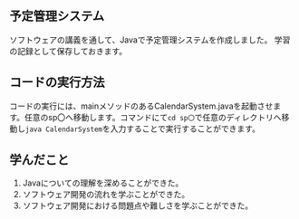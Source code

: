 ## 予定管理システム

ソフトウェアの講義を通して、Javaで予定管理システムを作成しました。
学習の記録として保存しておきます。

## コードの実行方法

コードの実行には、mainメソッドのあるCalendarSystem.javaを起動させます。任意のsp〇へ移動します。コマンドにて`cd sp〇`で任意のディレクトリへ移動し`java CalendarSystem`を入力することで実行することができます。

## 学んだこと

1. Javaについての理解を深めることができた。
2. ソフトウェア開発の流れを学ぶことができた。
3. ソフトウェア開発における問題点や難しさを学ぶことができた。